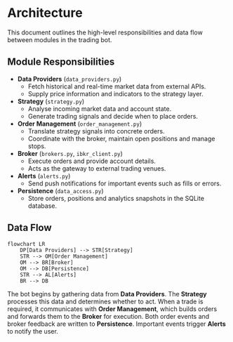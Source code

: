 # Architecture

This document outlines the high-level responsibilities and data flow between modules in the trading bot.

## Module Responsibilities

- **Data Providers** (`data_providers.py`)
  - Fetch historical and real-time market data from external APIs.
  - Supply price information and indicators to the strategy layer.
- **Strategy** (`strategy.py`)
  - Analyse incoming market data and account state.
  - Generate trading signals and decide when to place orders.
- **Order Management** (`order_management.py`)
  - Translate strategy signals into concrete orders.
  - Coordinate with the broker, maintain open positions and manage stops.
- **Broker** (`brokers.py`, `ibkr_client.py`)
  - Execute orders and provide account details.
  - Acts as the gateway to external trading venues.
- **Alerts** (`alerts.py`)
  - Send push notifications for important events such as fills or errors.
- **Persistence** (`data_access.py`)
  - Store orders, positions and analytics snapshots in the SQLite database.

## Data Flow

```mermaid
flowchart LR
    DP[Data Providers] --> STR[Strategy]
    STR --> OM[Order Management]
    OM --> BR[Broker]
    OM --> DB[Persistence]
    STR --> AL[Alerts]
    BR --> DB
```

The bot begins by gathering data from **Data Providers**. The **Strategy** processes this data and determines whether to act. When a trade is required, it communicates with **Order Management**, which builds orders and forwards them to the **Broker** for execution. Both order events and broker feedback are written to **Persistence**. Important events trigger **Alerts** to notify the user.

